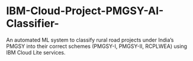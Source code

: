 # IBM-Cloud-Project-PMGSY-AI-Classifier-
An automated ML system to classify rural road projects under India’s PMGSY into their correct schemes (PMGSY-I, PMGSY-II, RCPLWEA) using IBM Cloud Lite services.
